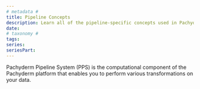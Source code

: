 ```yaml
---
# metadata # 
title: Pipeline Concepts
description: Learn all of the pipeline-specific concepts used in Pachyderm.
date: 
# taxonomy #
tags: 
series:
seriesPart:
--- 
```



Pachyderm Pipeline System (PPS) is the computational component of the Pachyderm platform that enables you to perform various transformations on your data.

